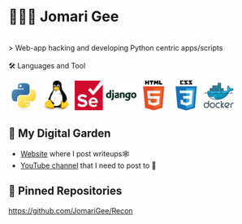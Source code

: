 # 👨🏿‍💻 Jomari Gee
<br>
> Web-app hacking and developing Python centric apps/scripts

<br>
<br>
🛠️ Languages and Tool
<br>


<img src="https://github.com/devicons/devicon/blob/master/icons/python/python-original.svg" height="60" width="60"> <img src="https://github.com/devicons/devicon/blob/master/icons/linux/linux-original.svg" height="60" width="60"> <img src="https://github.com/devicons/devicon/blob/master/icons/selenium/selenium-original.svg" height="60" width="60"> <img src="https://github.com/devicons/devicon/blob/master/icons/django/django-plain-wordmark.svg" height="60" width="60"> <img src="https://github.com/devicons/devicon/blob/master/icons/html5/html5-original-wordmark.svg" height="60" width="60"> <img src="https://github.com/devicons/devicon/blob/master/icons/css3/css3-original-wordmark.svg" height="60" width="60"> <img src="https://github.com/devicons/devicon/blob/master/icons/docker/docker-original-wordmark.svg" height="60" width="60">

## 🥦 My Digital Garden 

- <a href="https://jomarigee.github.io/">Website</a> where I post writeups🕸️
- <a href="https://www.youtube.com/c/JomariGee/videos">YouTube channel</a> that I need to post to 🎥
## 📌 Pinned Repositories
https://github.com/JomariGee/Recon
